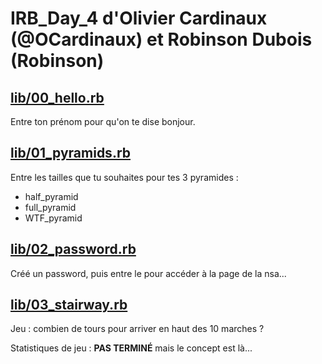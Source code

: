 # IRB_Day_4 d'Olivier Cardinaux (@OCardinaux) et Robinson Dubois (Robinson)

## [lib/00_hello.rb](lib/00_hello.rb)

Entre ton prénom pour qu'on te dise bonjour.

## [lib/01_pyramids.rb](lib/01_pyramids.rb)

Entre les tailles que tu souhaites pour tes 3 pyramides :

* half_pyramid
* full_pyramid
* WTF_pyramid

## [lib/02_password.rb](lib/02_password.rb)

Créé un password, puis entre le pour accéder à la page de la nsa...

## [lib/03_stairway.rb](lib/03_stairway.rb)

Jeu : combien de tours pour arriver en haut des 10 marches ?

Statistiques de jeu : **PAS TERMINÉ** mais le concept est là...
